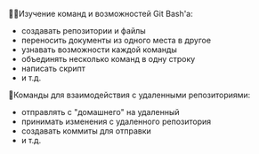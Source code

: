🕵️‍♀️Изучение команд и возможностей Git Bash'а:
- создавать репозитории и файлы
- переносить документы из одного места в другое
- узнавать возможности каждой команды
- объединять несколько команд в одну строку
- написать скрипт 
- и т.д.

🔎Команды для взаимодействия с удаленными репозиториями:
- отправлять с "домашнего" на удаленный
- принимать изменения с удаленного репозитория
- создавать коммиты для отправки
- и т.д.
